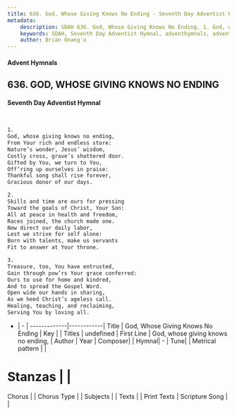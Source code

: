 ```yaml
---
title: 636. God, Whose Giving Knows No Ending - Seventh Day Adventist Hymnal
metadata:
    description: SDAH 636. God, Whose Giving Knows No Ending. 1. God, whose giving knows no ending, From Your rich and endless store: Nature’s wonder, Jesus’ wisdom, Costly cross, grave’s shattered door. Gifted by You, we turn to You, Off’ring up ourselves in praise: Thankful song shall rise forever, Gracious donor of our days.
    keywords: SDAH, Seventh Day Adventist Hymnal, adventhymnals, advent hymnals, God, Whose Giving Knows No Ending, God, whose giving knows no ending, 
    author: Brian Onang'o
---
```


#### Advent Hymnals
## 636. GOD, WHOSE GIVING KNOWS NO ENDING
#### Seventh Day Adventist Hymnal

```txt


1.
God, whose giving knows no ending,
From Your rich and endless store:
Nature’s wonder, Jesus’ wisdom,
Costly cross, grave’s shattered door.
Gifted by You, we turn to You,
Off’ring up ourselves in praise:
Thankful song shall rise forever,
Gracious donor of our days.

2.
Skills and time are ours for pressing
Toward the goals of Christ, Your Son:
All at peace in health and freedom,
Races joined, the church made one.
Now direct our daily labor,
Lest we strive for self alone:
Born with talents, make us servants
Fit to answer at Your throne.

3.
Treasure, too, You have entrusted,
Gain through pow’rs Your grace conferred:
Ours to use for home and kindred,
And to spread the Gospel Word.
Open wide our hands in sharing,
As we heed Christ’s ageless call.
Healing, teaching, and reclaiming,
Serving You by loving all.


```

- |   -  |
-------------|------------|
Title | God, Whose Giving Knows No Ending |
Key |  |
Titles | undefined |
First Line | God, whose giving knows no ending, |
Author | 
Year | 
Composer|  |
Hymnal|  - |
Tune|  |
Metrical pattern | |
# Stanzas |  |
Chorus |  |
Chorus Type |  |
Subjects |  |
Texts |  |
Print Texts | 
Scripture Song |  |
  
